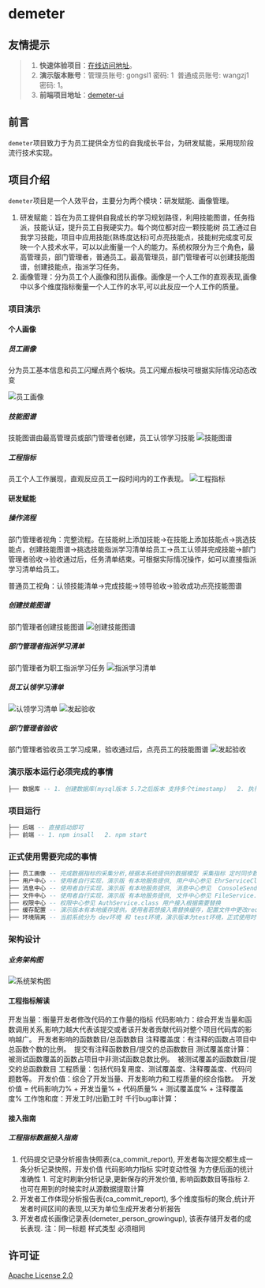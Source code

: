 # demeter

## 友情提示
> 1. **快速体验项目**：[在线访问地址](http://www.ziroom.com)。
> 2. **演示版本账号**：管理员账号: gongsl1 密码: 1  普通成员账号: wangzj1 密码: 1。
> 3. **前端项目地址**：[demeter-ui](https://github.com/ziroom/demeter-ui)


## 前言

`demeter`项目致力于为员工提供全方位的自我成长平台，为研发赋能，采用现阶段流行技术实现。


## 项目介绍

`demeter`项目是一个人效平台，主要分为两个模块：研发赋能、画像管理。  
1. 研发赋能：旨在为员工提供自我成长的学习规划路径，利用技能图谱，任务指派，技能认证，提升员工自我硬实力。每个岗位都对应一颗技能树 员工通过自我学习技能，项目中应用技能(熟练度达标)可点亮技能点，技能树完成度可反映一个人技术水平，可以以此衡量一个人的能力。系统权限分为三个角色，最高管理员，部门管理者，普通员工。最高管理员，部门管理者可以创建技能图谱，创建技能点，指派学习任务。
2. 画像管理：分为员工个人画像和团队画像。画像是一个人工作的直观表现,画像中以多个维度指标衡量一个人工作的水平,可以此反应一个人工作的质量。



### 项目演示

#### 个人画像
##### 员工画像
分为员工基本信息和员工闪耀点两个板块。员工闪耀点板块可根据实际情况动态改变


![员工画像](src/main/resources/img/Portrait01.png)
##### 技能图谱
技能图谱由最高管理员或部门管理者创建，员工认领学习技能
![技能图谱](src/main/resources/img/Portrait02.png)

##### 工程指标
员工个人工作展现，直观反应员工一段时间内的工作表现。
![工程指标](src/main/resources/img/Portrait03.png)

#### 研发赋能
##### 操作流程
部门管理者视角：完整流程。在技能树上添加技能->在技能上添加技能点->挑选技能点，创建技能图谱->挑选技能指派学习清单给员工->员工认领并完成技能->部门管理者验收->验收通过后，任务清单结束。可根据实际情况操作，如可以直接指派学习清单给员工。

普通员工视角：认领技能清单->完成技能->领导验收->验收成功点亮技能图谱
##### 创建技能图谱
部门管理者创建技能图谱
![创建技能图谱](src/main/resources/img/skillmap01.png)

##### 部门管理者指派学习清单
部门管理者为职工指派学习任务
![指派学习清单](src/main/resources/img/skillpoint01.png)

##### 员工认领学习清单
![认领学习清单](src/main/resources/img/skillpointlist.png)
![发起验收](src/main/resources/img/skillpointlist02.png)

##### 部门管理者验收
部门管理者验收员工学习成果，验收通过后，点亮员工的技能图谱
![发起验收](src/main/resources/img/skillpointlist03.png)


### 演示版本运行必须完成的事情
```lua
├── 数据库 -- 1. 创建数据库(mysql版本 5.7之后版本 支持多个timestamp)   2. 执行 demeter-create.sql, demeter-init.sql 导入数据   3. 修改 application-test.properties 数据库配置 
```
### 项目运行
```lua
├── 后端 -- 直接启动即可
├── 前端 -- 1. npm insall   2. npm start
```
### 正式使用需要完成的事情

``` lua
├── 员工画像 -- 完成数据指标的采集分析,根据本系统提供的数据模型 采集指标 定时同步数据指标, 此系统仅提供数据展示能力(演示版 有静态数据提供)。
├── 用户中心 -- 使用者自行实现，演示版 有本地服务提供, 用户中心参见 EhrServiceClient.class 
├── 消息中心 -- 使用者自行实现，演示版 有本地服务提供, 消息中心参见  ConsoleSendHandler.class
├── 文件中心 -- 使用者自行实现，演示版 有本地服务提供, 文件中心参见 FileService.class 演示版本当前仅支持文本格式文件
├── 权限中心 -- 权限中心参见 AuthService.class 用户接入根据需要替换
├── 缓存配置 -- 演示版本有本地缓存提供。使用者若想接入需替换缓存，配置文件中更改redis缓存地址,  可根据需要修改 RedisFacade.class
├── 环境隔离 -- 当前系统分为 dev环境 和 test环境，演示版本为test环境，正式使用时替换为 dev环境
```

### 架构设计


##### 业务架构图

![系统架构图](http://img.macrozheng.com/mall/project/mall_business_arch.png)

#### 工程指标解读
开发当量：衡量开发者修改代码的工作量的指标
代码影响力：综合开发当量和函数调用关系,影响力越大代表该提交或者该开发者贡献代码对整个项目代码库的影响越广。 开发者影响的函数数目/总函数数目
注释覆盖度：有注释的函数占项目中总函数个数的比例。  提交有注释函数数目/提交的总函数数目
测试覆盖度计算：被测试函数覆盖的函数占项目中非测试函数总数比例。  被测试覆盖的函数数目/提交的总函数数目
工程质量：包括代码复用度、测试覆盖度、注释覆盖度、代码问题数等。
开发价值：综合了开发当量、开发影响力和工程质量的综合指数。  开发价值 = 代码影响力% + 开发当量% + 代码质量% + 测试覆盖度% + 注释覆盖度%
工作饱和度：开发工时/出勤工时
千行bug率计算：

#### 接入指南
##### 工程指标数据接入指南
1. 代码提交记录分析报告快照表(ca_commit_report), 开发者每次提交都生成一条分析记录快照，开发价值 代码影响力指标 实时变动性强 为方便后面的统计准确性 1. 可定时刷新分析记录,更新保存的开发价值, 影响函数数目等指标 2. 也可在用到的时候实时从源数据提取计算
2.  开发者工作体现分析报告表(ca_commit_report), 多个维度指标的聚合,统计开发者时间区间的表现,以天为单位生成开发者分析报告
3. 开发者成长画像记录表(demeter_person_growingup), 该表存储开发者的成长表现. 注：同一标题 样式类型 必须相同



## 许可证

[Apache License 2.0](https://github.com/)
